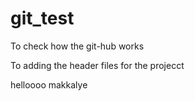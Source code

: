 # git_test
To check how the git-hub works


To adding the header files for the projecct


helloooo
makkalye
